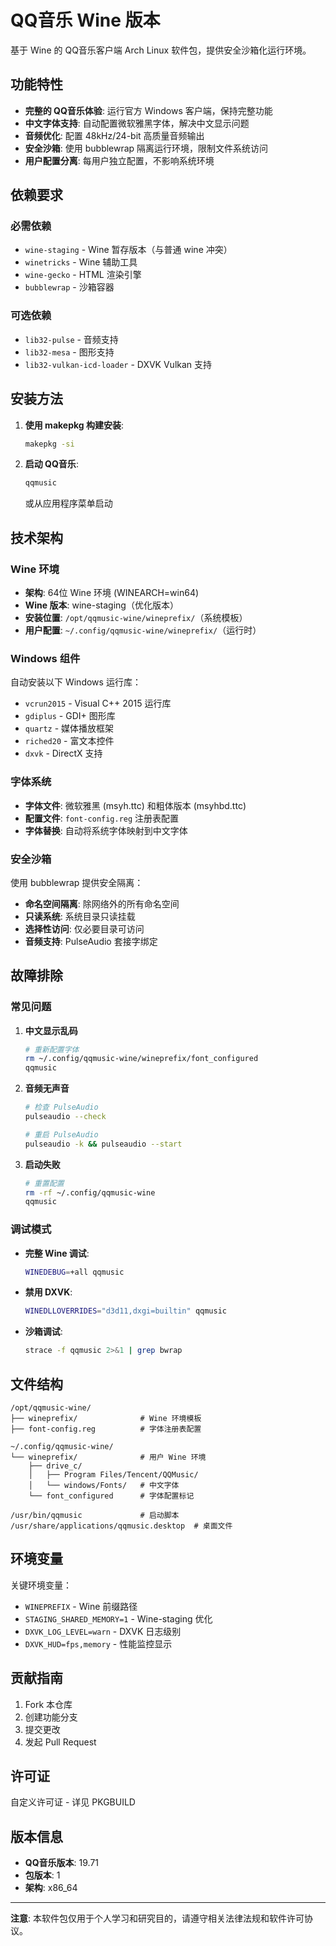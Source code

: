 # QQ音乐 Wine 版本

基于 Wine 的 QQ音乐客户端 Arch Linux 软件包，提供安全沙箱化运行环境。

## 功能特性

- **完整的 QQ音乐体验**: 运行官方 Windows 客户端，保持完整功能
- **中文字体支持**: 自动配置微软雅黑字体，解决中文显示问题
- **音频优化**: 配置 48kHz/24-bit 高质量音频输出
- **安全沙箱**: 使用 bubblewrap 隔离运行环境，限制文件系统访问
- **用户配置分离**: 每用户独立配置，不影响系统环境

## 依赖要求

### 必需依赖
- `wine-staging` - Wine 暂存版本（与普通 wine 冲突）
- `winetricks` - Wine 辅助工具
- `wine-gecko` - HTML 渲染引擎
- `bubblewrap` - 沙箱容器

### 可选依赖
- `lib32-pulse` - 音频支持
- `lib32-mesa` - 图形支持  
- `lib32-vulkan-icd-loader` - DXVK Vulkan 支持

## 安装方法

1. **使用 makepkg 构建安装**:
   ```bash
   makepkg -si
   ```

2. **启动 QQ音乐**:
   ```bash
   qqmusic
   ```
   或从应用程序菜单启动

## 技术架构

### Wine 环境
- **架构**: 64位 Wine 环境 (WINEARCH=win64)
- **Wine 版本**: wine-staging（优化版本）
- **安装位置**: `/opt/qqmusic-wine/wineprefix/`（系统模板）
- **用户配置**: `~/.config/qqmusic-wine/wineprefix/`（运行时）

### Windows 组件
自动安装以下 Windows 运行库：
- `vcrun2015` - Visual C++ 2015 运行库
- `gdiplus` - GDI+ 图形库  
- `quartz` - 媒体播放框架
- `riched20` - 富文本控件
- `dxvk` - DirectX 支持

### 字体系统
- **字体文件**: 微软雅黑 (msyh.ttc) 和粗体版本 (msyhbd.ttc)
- **配置文件**: `font-config.reg` 注册表配置
- **字体替换**: 自动将系统字体映射到中文字体

### 安全沙箱
使用 bubblewrap 提供安全隔离：
- **命名空间隔离**: 除网络外的所有命名空间
- **只读系统**: 系统目录只读挂载
- **选择性访问**: 仅必要目录可访问
- **音频支持**: PulseAudio 套接字绑定

## 故障排除

### 常见问题

1. **中文显示乱码**
   ```bash
   # 重新配置字体
   rm ~/.config/qqmusic-wine/wineprefix/font_configured
   qqmusic
   ```

2. **音频无声音**
   ```bash
   # 检查 PulseAudio
   pulseaudio --check
   
   # 重启 PulseAudio
   pulseaudio -k && pulseaudio --start
   ```

3. **启动失败**
   ```bash
   # 重置配置
   rm -rf ~/.config/qqmusic-wine
   qqmusic
   ```

### 调试模式

- **完整 Wine 调试**:
  ```bash
  WINEDEBUG=+all qqmusic
  ```

- **禁用 DXVK**:
  ```bash
  WINEDLLOVERRIDES="d3d11,dxgi=builtin" qqmusic
  ```

- **沙箱调试**:
  ```bash
  strace -f qqmusic 2>&1 | grep bwrap
  ```

## 文件结构

```
/opt/qqmusic-wine/
├── wineprefix/              # Wine 环境模板
├── font-config.reg          # 字体注册表配置

~/.config/qqmusic-wine/
└── wineprefix/              # 用户 Wine 环境
    ├── drive_c/
    │   ├── Program Files/Tencent/QQMusic/
    │   └── windows/Fonts/   # 中文字体
    └── font_configured      # 字体配置标记

/usr/bin/qqmusic             # 启动脚本
/usr/share/applications/qqmusic.desktop  # 桌面文件
```

## 环境变量

关键环境变量：
- `WINEPREFIX` - Wine 前缀路径
- `STAGING_SHARED_MEMORY=1` - Wine-staging 优化
- `DXVK_LOG_LEVEL=warn` - DXVK 日志级别
- `DXVK_HUD=fps,memory` - 性能监控显示

## 贡献指南

1. Fork 本仓库
2. 创建功能分支
3. 提交更改
4. 发起 Pull Request

## 许可证

自定义许可证 - 详见 PKGBUILD

## 版本信息

- **QQ音乐版本**: 19.71
- **包版本**: 1
- **架构**: x86_64

---

**注意**: 本软件包仅用于个人学习和研究目的，请遵守相关法律法规和软件许可协议。